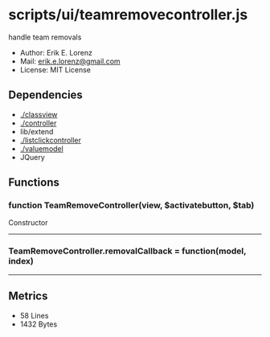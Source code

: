 # scripts/ui/teamremovecontroller.js


handle team removals

* Author: Erik E. Lorenz 
* Mail: <erik.e.lorenz@gmail.com>
* License: MIT License


## Dependencies

* <a href="./classview.html">./classview</a>
* <a href="./controller.html">./controller</a>
* lib/extend
* <a href="./listclickcontroller.html">./listclickcontroller</a>
* <a href="./valuemodel.html">./valuemodel</a>
* JQuery


## Functions

###   function TeamRemoveController(view, $activatebutton, $tab)
Constructor

---


###   TeamRemoveController.removalCallback = function(model, index)

---

## Metrics

* 58 Lines
* 1432 Bytes

